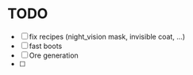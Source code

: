 # TODO
 - [ ] fix recipes (night_vision mask, invisible coat, ...)
 - [ ] fast boots
 - [ ] Ore generation
 - [ ] 